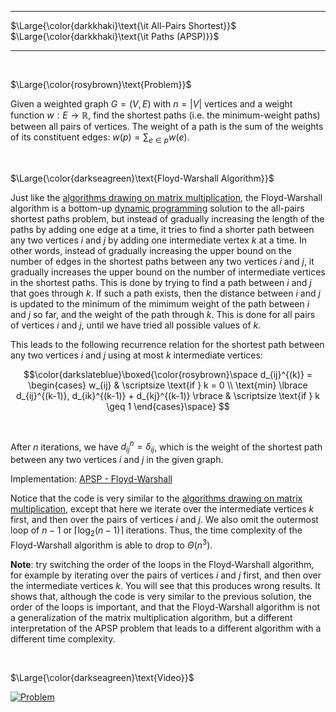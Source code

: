 _____________________________________
$\Large{\color{darkkhaki}\text{\it All-Pairs Shortest}}$  
$\Large{\color{darkkhaki}\text{\it Paths (APSP)}}$
_____________________________________

<br />

$\Large{\color{rosybrown}\text{Problem}}$

Given a weighted graph $G=(V,E)$ with $n = |V|$ vertices and a weight function $w: E \rightarrow \mathbb{R}$, find the shortest paths (i.e. the minimum-weight paths) between all pairs of vertices. The weight of a path is the sum of the weights of its constituent edges: $w(p) = \sum_{e \in p} w(e)$.

<br />

$\Large{\color{darkseagreen}\text{Floyd-Warshall Algorithm}}$

Just like the [algorithms drawing on matrix multiplication](https://github.com/pl3onasm/CLRS/tree/main/algorithms/graphs/APSP-matrix-mult), the Floyd-Warshall algorithm is a bottom-up [dynamic programming](https://github.com/pl3onasm/CLRS/tree/main/algorithms/dynamic-programming) solution to the all-pairs shortest paths problem, but instead of gradually increasing the length of the paths by adding one edge at a time, it tries to find a shorter path between any two vertices $i$ and $j$ by adding one intermediate vertex $k$ at a time. In other words, instead of gradually increasing the upper bound on the number of edges in the shortest paths between any two vertices $i$ and $j$, it gradually increases the upper bound on the number of intermediate vertices in the shortest paths. This is done by trying to find a path between $i$ and $j$ that goes through $k$. If such a path exists, then the distance between $i$ and $j$ is updated to the minimum of the mimimum weight of the path between $i$ and $j$ so far, and the weight of the path through $k$. This is done for all pairs of vertices $i$ and $j$, until we have tried all possible values of $k$.

This leads to the following recurrence relation for the shortest path between any two vertices $i$ and $j$ using at most $k$ intermediate vertices:

$$\color{darkslateblue}\boxed{\color{rosybrown}\space
d_{ij}^{(k)} =  
\begin{cases}
w_{ij} & \scriptsize \text{if } k = 0 \\
\text{min} \lbrace d_{ij}^{(k-1)}, d_{ik}^{(k-1)} + d_{kj}^{(k-1)} \rbrace  & \scriptsize \text{if } k \geq 1
\end{cases}\space}
$$

<br />

After $n$ iterations, we have $d_{ij}^n = \delta_{ij}$, which is the weight of the shortest path between any two vertices $i$ and $j$ in the given graph.

Implementation: [APSP - Floyd-Warshall](https://github.com/pl3onasm/AADS/blob/main/algorithms/graphs/APSP-floyd/floyd.c)

Notice that the code is very similar to the [algorithms drawing on matrix multiplication](https://github.com/pl3onasm/CLRS/tree/main/algorithms/graphs/APSP-matrix-mult), except that here we iterate over the intermediate vertices $k$ first, and then over the pairs of vertices $i$ and $j$. We also omit the outermost loop of $n-1$ or $\lceil \log_2 (n-1) \rceil$ iterations. Thus, the time complexity of the Floyd-Warshall algorithm is able to drop to $\Theta(n^3)$.

**Note**: try switching the order of the loops in the Floyd-Warshall algorithm, for example by iterating over the pairs of vertices $i$ and $j$ first, and then over the intermediate vertices $k$. You will see that this produces wrong results. It shows that, although the code is very similar to the previous solution, the order of the loops is important, and that the Floyd-Warshall algorithm is not a generalization of the matrix multiplication algorithm, but a different interpretation of the APSP problem that leads to a different algorithm with a different time complexity.

<br />

$\Large{\color{darkseagreen}\text{Video}}$

[![Problem](https://img.youtube.com/vi/4NQ3HnhyNfQ/0.jpg)](https://www.youtube.com/watch?v=4NQ3HnhyNfQ)
